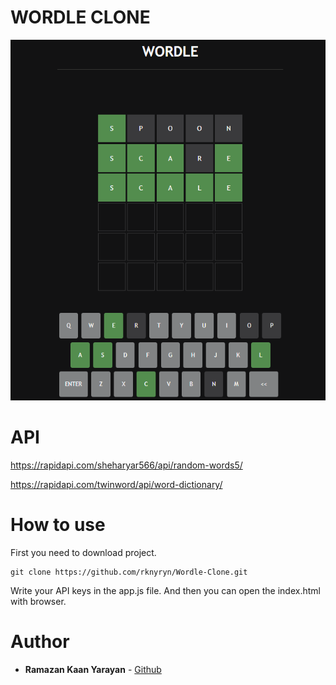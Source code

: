 # WORDLE CLONE
![scrnshot-1](./assets/scrnshot-1.png)

# API
https://rapidapi.com/sheharyar566/api/random-words5/

https://rapidapi.com/twinword/api/word-dictionary/

# How to use
First you need to download project.
```
git clone https://github.com/rknyryn/Wordle-Clone.git
```
Write your API keys in the app.js file. And then you can open the index.html with browser.

# Author
* **Ramazan Kaan Yarayan** - [Github](https://github.com/rknyryn)
